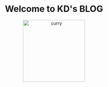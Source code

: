 <!DOCTYPE html>
<html>
<head>
</head>
<body>
<br>
<h1 align="center">Welcome to KD's BLOG</h1>

<div align="center">
	<img src="http://i3.hoopchina.com.cn/user/693/3258693/1385379222_018195.jpg" width="200" alt="curry">
</div>
</body>
</html>
